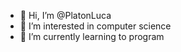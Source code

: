 - 👋 Hi, I’m @PlatonLuca
- 👀 I’m interested in computer science
- 🌱 I’m currently learning to program


